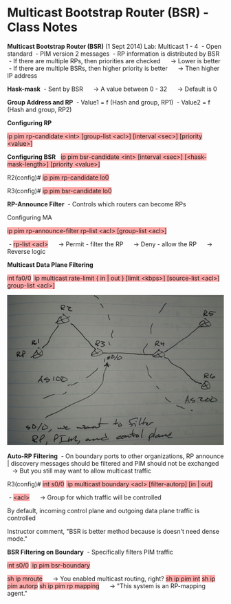 # Multicast Bootstrap Router (BSR) - Class Notes

**Multicast Bootstrap Router \(BSR\)** \(1 Sept 2014\)
Lab: Multicast 1 \- 4
 \- Open standard
 \- PIM version 2 messages
 \- RP information is distributed by BSR
 \- If there are multiple RPs, then priorities are checked
     \-\> Lower is better
 \- If there are multiple BSRs, then higher priority is better
     \-\> Then higher IP address

**Hask\-mask**
 \- Sent by BSR
     \-\> A value between 0 \- 32
     \-\> Default is 0

**Group Address and RP**
 \- Value1 = f \(Hash and group, RP1\)
 \- Value2 = f \(Hash and group, RP2\)

**Configuring RP**

<span style="background-color: #ffaaaa">ip pim rp\-candidate \<int\> \[group\-list \<acl\>\] \[interval \<sec\>\] \[priority \<value\>\]</span>

**Configuring BSR**
 
<span style="background-color: #ffaaaa">ip pim bsr\-candidate \<int\> \[interval \<sec\>\] \[\<hask\-mask\-length\>\] \[priority \<value\>\]</span>

R2\(config\)\# <span style="background-color: #ffaaaa">ip pim rp\-candidate lo0</span>

R3\(config\)\# <span style="background-color: #ffaaaa">ip pim bsr\-candidate lo0</span>

**RP\-Announce Filter**
 \- Controls which routers can become RPs

Configuring MA

<span style="background-color: #ffaaaa">ip pim rp\-announce\-filter rp\-list \<acl\> \[group\-list \<acl\>\]</span>

 \- <span style="background-color: #ffaaaa">rp\-list \<acl\></span>
     \-\> Permit \- filter the RP
     \-\> Deny \- allow the RP
     \-\> Reverse logic

**Multicast Data Plane Filtering**

<span style="background-color: #ffaaaa">int fa0/0</span>
<span style="background-color: #ffaaaa"> ip multicast rate\-limit { in | out } \[limit \<kbps\>\] \[source\-list \<acl\>\] group\-list \<acl\>\]</span>

![20141015_085709-1.jpeg](image/20141015_085709-1.jpeg)

**Auto\-RP Filtering**
 \- On boundary ports to other organizations, RP announce | discovery messages should be filtered and PIM should not be exchanged
     \-\> But you still may want to allow multicast traffic

R3\(config\)\# <span style="background-color: #ffaaaa">int s0/0</span>
<span style="background-color: #ffaaaa"> ip multicast boundary \<acl\> \[filter\-autorp\] \[in | out\]</span>

 \- <span style="background-color: #ffaaaa">\<acl\></span>
     \-\> Group for which traffic will be controlled

By default, incoming control plane and outgoing data plane traffic is controlled

Instructor comment, "BSR is better method because is doesn't need dense mode."

**BSR Filtering on Boundary**
 \- Specifically filters PIM traffic

<span style="background-color: #ffaaaa">int s0/0</span>
<span style="background-color: #ffaaaa"> ip pim bsr\-boundary</span>

<span style="background-color: #ffaaaa">sh ip mroute</span>
     \-\> You enabled multicast routing, right?
<span style="background-color: #ffaaaa">sh ip pim int</span>
<span style="background-color: #ffaaaa">sh ip pim autorp</span>
<span style="background-color: #ffaaaa">sh ip pim rp mapping</span>
     \-\> "This system is an RP\-mapping agent."
